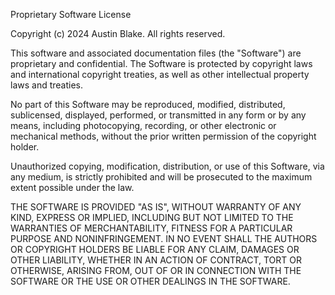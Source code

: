 Proprietary Software License

Copyright (c) 2024 Austin Blake. All rights reserved.

This software and associated documentation files (the "Software") are proprietary and confidential.
The Software is protected by copyright laws and international copyright treaties, as well as other
intellectual property laws and treaties.

No part of this Software may be reproduced, modified, distributed, sublicensed, displayed,
performed, or transmitted in any form or by any means, including photocopying, recording,
or other electronic or mechanical methods, without the prior written permission of the copyright
holder.

Unauthorized copying, modification, distribution, or use of this Software, via any medium,
is strictly prohibited and will be prosecuted to the maximum extent possible under the law.

THE SOFTWARE IS PROVIDED "AS IS", WITHOUT WARRANTY OF ANY KIND, EXPRESS OR IMPLIED, INCLUDING
BUT NOT LIMITED TO THE WARRANTIES OF MERCHANTABILITY, FITNESS FOR A PARTICULAR PURPOSE AND
NONINFRINGEMENT. IN NO EVENT SHALL THE AUTHORS OR COPYRIGHT HOLDERS BE LIABLE FOR ANY CLAIM,
DAMAGES OR OTHER LIABILITY, WHETHER IN AN ACTION OF CONTRACT, TORT OR OTHERWISE, ARISING FROM,
OUT OF OR IN CONNECTION WITH THE SOFTWARE OR THE USE OR OTHER DEALINGS IN THE SOFTWARE.
